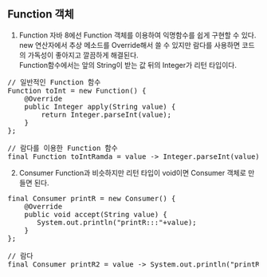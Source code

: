 ## Function 객체<br>
1. Function
자바 8에선 Function 객체를 이용하여 익명함수를 쉽게 구현할 수 있다. new 연산자에서 추상 메소드를 Override해서 쓸 수 있지만 람다를 사용하면 코드의 가독성이 좋아지고 깔끔하게 해결된다.<br>
Function함수에서는 앞의 String이 받는 값 뒤의 Integer가 리턴 타입이다.
<pre>
// 일반적인 Function 함수
Function<String,Integer> toInt = new Function<String, Integer>() {
    @Override
    public Integer apply(String value) {
        return Integer.parseInt(value);
    }
};

// 람다를 이용한 Function 함수
final Function<String,Integer> toIntRamda = value -> Integer.parseInt(value);
</pre>

2. Consumer
Function과 비슷하지만 리턴 타입이 void이면 Consumer 객체로 만들면 된다.
<pre>
final Consumer<String> printR = new Consumer<String>() {
    @Override
    public void accept(String value) {
       System.out.println("printR:::"+value);
    }
};
       
// 람다
final Consumer<String> printR2 = value -> System.out.println("printR2:::"+value);

</pre>
